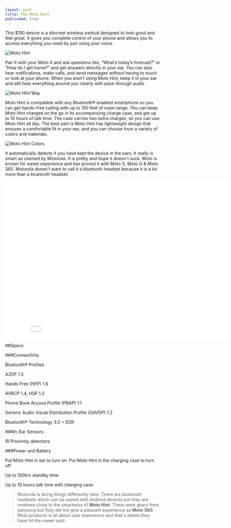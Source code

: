 ```yaml
---
layout: post
title: The Moto Hint
published: true
---
```



This $150 device is a discreet wireless earbud designed to look good and feel great. It gives you complete control of your phone and allows you to access everything you need by just using your voice.

![Moto Hint](https://lh4.googleusercontent.com/-TJeVUDOGIOc/VDi4PJ3OrVI/AAAAAAAAAGg/4UczR8CzqcM/s540-no/moto-hint.png)



Pair it with your Moto X and ask questions like, “What’s today’s forecast?” or “How do I get home?” and get answers directly in your ear. You can also hear notifications, make calls, and send messages without having to touch or look at your phone.
When you aren’t using Moto Hint, keep it in your ear and still hear everything around you clearly with pass-through audio

![Moto Hint Way](https://lh3.googleusercontent.com/-j3S-KX7DwQ0/VDi4p2xTzVI/AAAAAAAAAGo/_PP4-udRS4c/s550-no/moto-hint-story-pairit-us.jpg)


Moto Hint is compatible with any Bluetooth® enabled smartphone so you can get hands-free calling with up to 150 feet of roam range. You can keep Moto Hint charged on the go in its accompanying charge case, and get up to 10 hours of talk time. The case carries two extra charges, so you can use Moto Hint all day. The best part is Moto Hint has lightweight design that ensures a comfortable fit in your ear, and you can choose from a variety of colors and materials.


![Moto Hint Colors](https://lh5.googleusercontent.com/-K_K3s2MEu8U/VDi5fcdFCKI/AAAAAAAAAHU/pswj_zWh34k/s550-no/moto-hint-colors.jpg)

It automatically detects if you have kept the device in the ears. It really is smart as claimed by Motorola. It is pretty and hope it doesn't suck. Moto is known for sweet experience and has proved it with Moto X, Moto G & Moto 360. Motorola doesn't want to call it a bluetooth headset because it is a lot more than a bluetooth headset.




<iframe width="854" height="510" src="//www.youtube.com/embed/CLEF-Rq39D4" frameborder="0" allowfullscreen></iframe>



##Specs

###Connectivity

Bluetooth® Profiles

A2DP 1.3

Hands Free (HFP) 1.6

AVRCP 1.4, HSP 1.2

Phone Book Access Profile (PBAP) 1.1

Generic Audio Visual Distribution Profile (GAVDP) 1.2

Bluetooth® Technology 3.0 + EDR

 

###In-Ear Sensors

IR Proximity detectors



###Power and Battery

Put Moto Hint in ear to turn on. Put Moto Hint in the charging case to turn off

Up to 100hrs standby time

Up to 10 hours talk time with charging case



>Motorola is doing things differently here. There are bluetooth headsets which can be paired with Android devices but they are nowhere close to the smartness of <b>Moto Hint</b>. There were gears from samsung but they did not give a pleasant experience as <b>Moto 360</b>. Moto products is all about user experience and that's where they have hit the sweet spot.